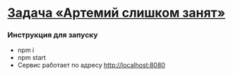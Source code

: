 # [Задача «Артемий слишком занят»](https://github.com/urfu-2017/webdev-task-2)

### Инструкция для запуску

- npm i
- npm start
- Сервис работает по адресу [http://localhost:8080](http://localhost:8080)
